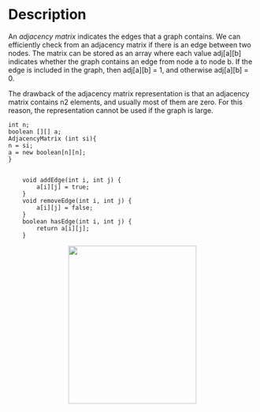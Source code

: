 # Description

An *adjacency matrix* indicates the edges that a graph contains. We can efficiently check from an adjacency matrix if there is an edge between two nodes. The matrix can be stored as an array where each value adj[a][b] indicates whether the graph contains an edge from node a to node b. If the edge is included in the graph, then adj[a][b] = 1, and otherwise  adj[a][b] = 0.

The drawback of the adjacency matrix representation is that an adjacency matrix contains n2 elements, and usually most of them are zero. For this reason, the representation cannot be used if the graph is large.

```
int n;
boolean [][] a;
AdjacencyMatrix (int si){
n = si;
a = new boolean[n][n];
}


    void addEdge(int i, int j) {
        a[i][j] = true;
    }
    void removeEdge(int i, int j) {
        a[i][j] = false;
    }
    boolean hasEdge(int i, int j) {
        return a[i][j];
    }
```
 <p align="center">
  <img width="260" height="320" src="https://user-images.githubusercontent.com/35730663/45234509-91c3bf80-b29b-11e8-9458-6c42d6b49c3b.png">
</p>

